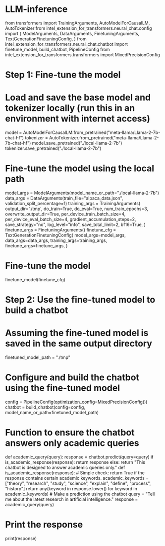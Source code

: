 # LLM-inference
from transformers import TrainingArguments, AutoModelForCausalLM, AutoTokenizer
from intel_extension_for_transformers.neural_chat.config import (
    ModelArguments,
    DataArguments,
    FinetuningArguments,
    TextGenerationFinetuningConfig,
)
from intel_extension_for_transformers.neural_chat.chatbot import finetune_model, build_chatbot, PipelineConfig
from intel_extension_for_transformers.transformers import MixedPrecisionConfig

# Step 1: Fine-tune the model
# Load and save the base model and tokenizer locally (run this in an environment with internet access)
model = AutoModelForCausalLM.from_pretrained("meta-llama/Llama-2-7b-chat-hf")
tokenizer = AutoTokenizer.from_pretrained("meta-llama/Llama-2-7b-chat-hf")
model.save_pretrained("./local-llama-2-7b")
tokenizer.save_pretrained("./local-llama-2-7b")

# Fine-tune the model using the local path
model_args = ModelArguments(model_name_or_path="./local-llama-2-7b")
data_args = DataArguments(train_file="alpaca_data.json", validation_split_percentage=1)
training_args = TrainingArguments(
    output_dir='./tmp',
    do_train=True,
    do_eval=True,
    num_train_epochs=3,
    overwrite_output_dir=True,
    per_device_train_batch_size=4,
    per_device_eval_batch_size=4,
    gradient_accumulation_steps=2,
    save_strategy="no",
    log_level="info",
    save_total_limit=2,
 bf16=True,
)
finetune_args = FinetuningArguments()
finetune_cfg = TextGenerationFinetuningConfig(
    model_args=model_args,
    data_args=data_args,
    training_args=training_args,
    finetune_args=finetune_args,
)

# Fine-tune the model
finetune_model(finetune_cfg)

# Step 2: Use the fine-tuned model to build a chatbot
# Assuming the fine-tuned model is saved in the same output directory
finetuned_model_path = "./tmp"

# Configure and build the chatbot using the fine-tuned model
config = PipelineConfig(optimization_config=MixedPrecisionConfig())
chatbot = build_chatbot(config=config, model_name_or_path=finetuned_model_path)

# Function to ensure the chatbot answers only academic queries
def academic_query(query):
    response = chatbot.predict(query=query)
    if is_academic_response(response):
        return response
    else:
        return "This chatbot is designed to answer academic queries only."
def is_academic_response(response):
    # Simple check: return True if the response contains certain academic keywords.
    academic_keywords = ["theory", "research", "study", "science", "explain", "define", "process", "history"]
    return any(keyword in response.lower() for keyword in academic_keywords)
    # Make a prediction using the chatbot
query = "Tell me about the latest research in artificial intelligence."
response = academic_query(query)

# Print the response
print(response)
